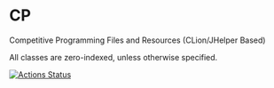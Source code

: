 # CP
Competitive Programming Files and Resources (CLion/JHelper Based)

All classes are zero-indexed, unless otherwise specified.

[![Actions Status](https://github.com/rchalamala/CP_CLION_JHELPER/workflows/verify/badge.svg)](https://github.com/rchalamala/CP_CLION_JHELPER/actions)
